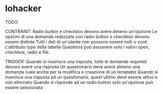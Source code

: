 # lohacker

TODO:

CONTRAINT:
Radio button e checkbox devono avere almeno un'opzione
Le opzioni di una domanda realizzata con radio button o checkbox devono essere distinte
Tutti i dati di un'utente non possono essere nulli o vuoti
L'attributo type della tabella Questions può assumere solo i valori open, checkbox, radio e file.

TRIGGER:
Quando si inserisce una risposta, tutte le domande required devono avere una risposta
Un questionario deve avere almeno una domanda (vale anche per la modifica e creazione di un template)
Quando si inserisce una risposta ad un questionario, quest'ultimo deve essere attivo e non eliminato
Quando si risponde ad un radio button solo un'opzione può essere selezionata

